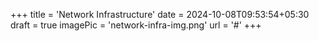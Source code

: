 +++
title = 'Network Infrastructure'
date = 2024-10-08T09:53:54+05:30
draft = true
imagePic = 'network-infra-img.png'
url = '#'
+++